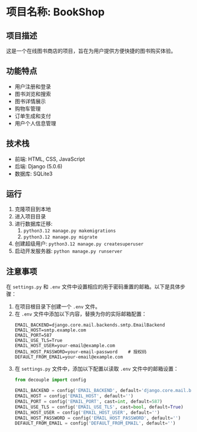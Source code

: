 # 项目名称: BookShop

## 项目描述
这是一个在线图书商店的项目，旨在为用户提供方便快捷的图书购买体验。

## 功能特点
- 用户注册和登录
- 图书浏览和搜索
- 图书详情展示
- 购物车管理
- 订单生成和支付
- 用户个人信息管理

## 技术栈
- 前端: HTML, CSS, JavaScript
- 后端: Django (5.0.6)
- 数据库: SQLite3

## 运行
1. 克隆项目到本地
2. 进入项目目录
3. 进行数据库迁移: 
    1. `python3.12 manage.py makemigrations`
    2. `python3.12 manage.py migrate`
4. 创建超级用户: `python3.12 manage.py createsuperuser`
5. 启动开发服务器: `python manage.py runserver`

## 注意事项
在 `settings.py` 和 `.env` 文件中设置相应的用于密码重置的邮箱。以下是具体步骤：

1. 在项目根目录下创建一个 `.env` 文件。
2. 在 `.env` 文件中添加以下内容，替换为你的实际邮箱配置：
   ```env
   EMAIL_BACKEND=django.core.mail.backends.smtp.EmailBackend
   EMAIL_HOST=smtp.example.com
   EMAIL_PORT=587
   EMAIL_USE_TLS=True
   EMAIL_HOST_USER=your-email@example.com
   EMAIL_HOST_PASSWORD=your-email-password    # 授权码
   DEFAULT_FROM_EMAIL=your-email@example.com
   ```
3. 在 `settings.py` 文件中，添加以下配置以读取 `.env` 文件中的邮箱设置：
    ```python
    from decouple import config
    
    EMAIL_BACKEND = config('EMAIL_BACKEND', default='django.core.mail.backends.smtp.EmailBackend')
    EMAIL_HOST = config('EMAIL_HOST', default='')
    EMAIL_PORT = config('EMAIL_PORT', cast=int, default=587)
    EMAIL_USE_TLS = config('EMAIL_USE_TLS', cast=bool, default=True)
    EMAIL_HOST_USER = config('EMAIL_HOST_USER', default='')
    EMAIL_HOST_PASSWORD = config('EMAIL_HOST_PASSWORD', default='')
    DEFAULT_FROM_EMAIL = config('DEFAULT_FROM_EMAIL', default='')
    ```